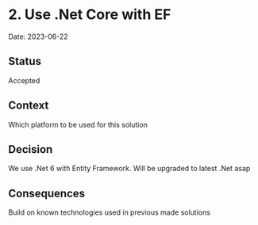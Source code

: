 # 2. Use .Net Core with EF

Date: 2023-06-22

## Status

Accepted

## Context

Which platform to be used for this solution

## Decision

We use .Net 6 with Entity Framework. Will be upgraded to latest .Net asap

## Consequences

Build on known technologies used in previous made solutions